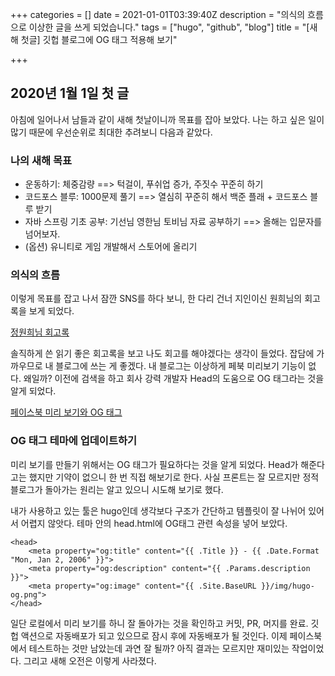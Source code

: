 +++
categories = []
date = 2021-01-01T03:39:40Z
description = "의식의 흐름으로 이상한 글을 쓰게 되었습니다."
tags = ["hugo", "github", "blog"]
title = "[새해 첫글] 깃헙 블로그에 OG 태그 적용해 보기"

+++
## 2020년 1월 1일 첫 글

아침에 일어나서 남들과 같이 새해 첫날이니까 목표를 잡아 보았다. 나는 하고 싶은 일이 많기 때문에 우선순위로 최대한 추려보니 다음과 같았다.

### 나의 새해 목표

* 운동하기: 체중감량 ==> 턱걸이, 푸쉬업 증가, 주짓수 꾸준히 하기
* 코드포스 블루: 1000문제 풀기 ==> 열심히 꾸준히 해서 백준 플래 + 코드포스 블루 받기
* 자바 스프링 기초 공부: 기선님 영한님 토비님 자료 공부하기 ==> 올해는 입문자를 넘어보자.
* (옵션) 유니티로 게임 개발해서 스토어에 올리기

### 의식의 흐름

이렇게 목표를 잡고 나서 잠깐 SNS를 하다 보니, 한 다리 건너 지인이신 원희님의 회고록을 보게 되었다.

[정원희님 회고록](https://wonny-log.github.io/writing/journal/the-year-in-review-2020)

솔직하게 쓴 읽기 좋은 회고록을 보고 나도 회고를 해야겠다는 생각이 들었다. 잡담에 가까우므로 내 블로그에 쓰는 게 좋겠다. 내 블로그는 이상하게 페북 미리보기 기능이 없다. 왜일까? 이전에 검색을 하고 회사 강력 개발자 Head의 도움으로 OG 태그라는 것을 알게 되었다.

[페이스북 미리 보기와 OG 태그](https://blog.ab180.co/posts/open-graph-as-a-website-preview)

### OG 태그 테마에 업데이트하기

미리 보기를 만들기 위해서는 OG 태그가 필요하다는 것을 알게 되었다. Head가 해준다고는 했지만 기약이 없으니 한 번 직접 해보기로 한다.
사실 프론트는 잘 모르지만 정적 블로그가 돌아가는 원리는 알고 있으니 시도해 보기로 했다.

내가 사용하고 있는 툴은 hugo인데 생각보다 구조가 간단하고 템플릿이 잘 나뉘어 있어서 어렵지 않앗다.
테마 안의 head.html에 OG태그 관련 속성을 넣어 보았다.

    <head>
        <meta property="og:title" content="{{ .Title }} - {{ .Date.Format "Mon, Jan 2, 2006" }}">
        <meta property="og:description" content="{{ .Params.description }}">
        <meta property="og:image" content="{{ .Site.BaseURL }}/img/hugo-og.png">    
    </head>

일단 로컬에서 미리 보기를 하니 잘 돌아가는 것을 확인하고 커밋, PR, 머지를 완료.
깃헙 액션으로 자동배포가 되고 있으므로 잠시 후에 자동배포가 될 것인다.
이제 페이스북에서 테스트하는 것만 남았는데 과연 잘 될까?
아직 결과는 모르지만 재미있는 작업이었다.
그리고 새해 오전은 이렇게 사라졌다.
